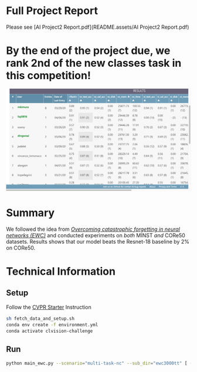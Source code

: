 # Full Project Report

Please see [AI Project2 Report.pdf](README.assets/AI Project2 Report.pdf)

# By the end of the project due, we rank 2nd of the new classes task in this competition!
![current ranking](/README.assets/current_ranking.png)<br>



# Summary

We followed the idea from *[Overcoming catastrophic forgetting in neural networks (EWC)](https://arxiv.org/abs/1612.00796)* and conducted experiments on *both* MINST *and* CORe50 datasets. Results shows that our model beats the Resnet-18 baseline by 2% on CORe50.

# Technical Information

## Setup

Follow the [CVPR Starter](https://github.com/vlomonaco/cvpr_clvision_challenge) Instruction

```bash
sh fetch_data_and_setup.sh
conda env create -f environment.yml
conda activate clvision-challenge
```

## Run

```bash
python main_ewc.py --scenario="multi-task-nc" --sub_dir="ewc3000tt" [ --epochs=EPOCH ] [ --ewc_weight=EWC_WEIGHT ] [ --ewc_explosion_multr_cap=EWC_EXPLOSION_MULTR_CAP ]
```